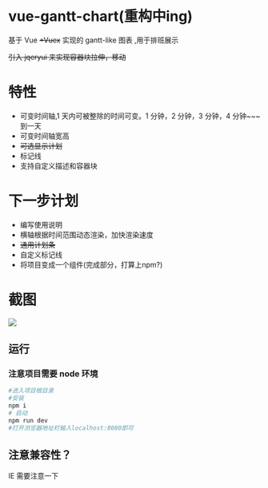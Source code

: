 # vue-gantt-chart(重构中ing)
基于 Vue ~~+Vuex~~ 实现的 gantt-like 图表 ,用于排班展示

~~引入 jqeryui 来实现容器块拉伸，移动~~

# 特性

- 可变时间轴,1 天内可被整除的时间可变。1 分钟，2 分钟，3 分钟，4 分钟~~~到一天
- 可变时间轴宽高
- ~~可选显示计划~~
- 标记线
- 支持自定义描述和容器块

# 下一步计划
- 编写使用说明
- 横轴根据时间范围动态渲染，加快渲染速度
- ~~通用计划条~~
- 自定义标记线 
- 将项目变成一个组件(完成部分，打算上npm?)

# 截图

![](https://raw.githubusercontent.com/w1301625107/vue-gantt-chart/master/screenshot/page1.png)

## 运行

### 注意项目需要 node 环境

```bash
#进入项目根目录
#安装
npm i
# 启动
npm run dev
#打开浏览器地址栏输入localhost:8080即可
```

## 注意兼容性？
IE 需要注意一下